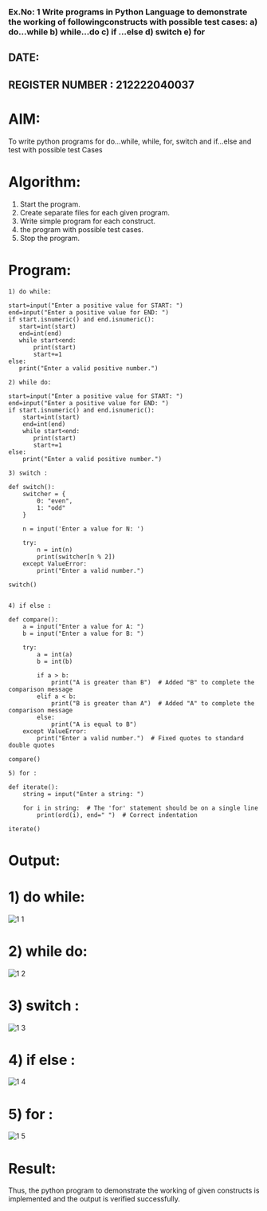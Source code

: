 ### Ex.No: 1 Write programs in Python Language to demonstrate the working of followingconstructs with possible test cases: a) do…while b) while…do c) if …else d) switch e) for 

## DATE: 

## REGISTER NUMBER : 212222040037

# AIM:  

To write python programs for do…while, while, for, switch and if…else and test with possible test 
Cases 

# Algorithm:

1. Start the program.
2. Create separate files for each given program.
3. Write simple program for each construct.
4.  the program with possible test cases.
5. Stop the program.

# Program:
 
```
1) do while:

start=input("Enter a positive value for START: ")
end=input("Enter a positive value for END: ")
if start.isnumeric() and end.isnumeric():
   start=int(start)
   end=int(end)
   while start<end:
       print(start)
       start+=1
else:
   print("Enter a valid positive number.")

2) while do:

start=input("Enter a positive value for START: ")
end=input("Enter a positive value for END: ")
if start.isnumeric() and end.isnumeric():
    start=int(start)
    end=int(end)
    while start<end:
       print(start)
       start+=1
else:
    print("Enter a valid positive number.")

3) switch :

def switch(): 
    switcher = { 
        0: "even", 
        1: "odd" 
    } 
    
    n = input('Enter a value for N: ') 
    
    try: 
        n = int(n) 
        print(switcher[n % 2]) 
    except ValueError: 
        print("Enter a valid number.") 

switch()


4) if else :

def compare(): 
    a = input("Enter a value for A: ") 
    b = input("Enter a value for B: ") 
    
    try: 
        a = int(a) 
        b = int(b) 
        
        if a > b: 
            print("A is greater than B")  # Added "B" to complete the comparison message
        elif a < b: 
            print("B is greater than A")  # Added "A" to complete the comparison message
        else: 
            print("A is equal to B") 
    except ValueError: 
        print("Enter a valid number.")  # Fixed quotes to standard double quotes

compare()

5) for :

def iterate(): 
    string = input("Enter a string: ") 
    
    for i in string:  # The 'for' statement should be on a single line
        print(ord(i), end=" ")  # Correct indentation

iterate()

```

# Output:

# 1) do while:
![1 1](https://github.com/user-attachments/assets/19927084-b472-4a79-b26d-950eac871d3a)

# 2) while do:
![1 2](https://github.com/user-attachments/assets/73180bc6-3096-47f1-9bf9-9ee965fe6d1d)

# 3) switch :
![1 3](https://github.com/user-attachments/assets/602c6a4f-dbae-4d05-a221-efe21170bafd)

# 4) if else :
![1 4](https://github.com/user-attachments/assets/d358c0bb-e3c6-4f15-84e4-6bc342066556)

# 5) for :
![1 5](https://github.com/user-attachments/assets/07743f2f-545d-449d-827d-3a36568d670a)


# Result:

Thus, the python program to demonstrate the working of given constructs is implemented and the output is verified successfully.


